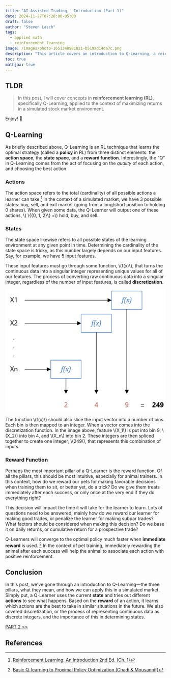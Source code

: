 ```yaml
---
title: "AI-Assisted Trading - Introduction (Part 1)"
date: 2024-11-27T07:28:00-05:00
draft: false
author: "Steven Lasch"
tags:
  - applied math
  - reinforcement learning
image: /images/photo-1651340981821-b519ad14da7c.png
description: "This article covers an introduction to Q-Learning, a reinforcement learning concept used in an AI-based simulated stock market trader."
toc: true
mathjax: true
---
```


## TLDR
> In this post, I will cover concepts in **reinforcement learning (RL)**, specifically Q-Learning, applied to the context of maximizing returns in a simulated stock market environment.

Enjoy! 🙂

## Q-Learning
As briefly described above, Q-Learning is an RL technique that learns the optimal strategy (called a **policy** in RL) from three distinct elements: the **action space**, the **state space**, and a **reward function**. Interestingly, the "Q" in Q-Learning comes from the act of focusing on the *quality* of each action, and choosing the best action.

### Actions
The action space refers to the total (cardinality) of all possible actions a learner can take.[^1] In the context of a simulated market, we have 3 possible states: buy, sell, and exit market (going from a long/short position to holding 0 shares). When given some data, the Q-Learner will output one of these actions, \\( \\{{0, 1, 2}\\} =\\) hold, buy, and sell.

### States
The state space likewise refers to all possible states of the learning environment at any given point in time. Determining the cardinality of the state space is tricky, as this number largely depends on our input features. Say, for example, we have 5 input features. 

These input features must go through some function, \\(f(x)\\), that turns the continuous data into a singular integer representing unique values for all of our features. The process of converting raw continuous data into a singular integer, regardless of the number of input features, is called **discretization**.

<div style="text-align: center;">
  <img src="https://raw.githubusercontent.com/s-lasch/portfolio/refs/heads/master/exampleSite/content/blogs/ai-trader/discretization.png" />
</div>

The function \\(f(x)\\) should also slice the input vector into a number of bins. Each bin is then mapped to an integer. When a vector comes into the discretization function. In the image above, feature \\(X_1\\) is put into bin 9, \\(X_2\\) into bin 4, and \\(X_n\\) into bin 2. These integers are then spliced together to create one integer, \\(249\\), that represents this combination of inputs. 

### Reward Function
Perhaps the most important pillar of a Q-Learner is the reward function. Of all the pillars, this should be most intuitive, especially for animal trainers. In this context, how do we reward our pets for making favorable decisions when training them to sit, or better yet, do a trick? Do we give them treats immediately after each success, or only once at the very end if they do everything right? 

This decision will impact the time it will take for the learner to learn. Lots of questions need to be answered, mainly how do we reward our learner for making good trades, or penalize the learner for making subpar trades? What factors should be considered when making this decision? Do we base it on daily returns, or cumulative return for a prospective trade?

Q-Learners will converge to the optimal policy much faster when **immediate reward** is used.  [^2] In the context of pet training, immediately rewarding the animal after each success will help the animal to associate each action with positive reinforcement.

## Conclusion
In this post, we've gone through an introduction to Q-Learning—the three pillars, what they mean, and how we can apply this in a simulated market. Simply put, a Q-Learner uses the current **state** and tries out different **actions** to see what happens. Based on the **reward** of an action, it learns which actions are the best to take in similar situations in the future. We also covered discretization, or the process of representing continuous data as discrete integers, and the importance of this in determining states.

[PART 2 >>](https://slasch-portfolio.netlify.app/blogs/ai-trader-pt2/)

## References
[^1]: [Reinforcement Learning: An Introduction 2nd Ed. (Ch. 1)](http://incompleteideas.net/book/RLbook2020.pdf)
[^2]: [Basic Q-learning to Proximal Policy Optimization (Chadi & Mousannif)](https://arxiv.org/pdf/2304.00026)
